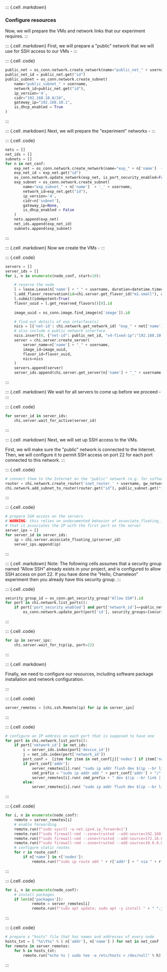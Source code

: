 ::: {.cell .markdown}
### Configure resources

Now, we will prepare the VMs and network links that our experiment requires.
:::

::: {.cell .markdown}
First, we will prepare a "public" network that we will use for SSH access to our VMs - 
:::


::: {.cell .code}
```python
public_net = os_conn.network.create_network(name="public_net_" + username)
public_net_id = public_net.get("id")
public_subnet = os_conn.network.create_subnet(
    name="public_subnet_" + username,
    network_id=public_net.get("id"),
    ip_version='4',
    cidr="192.168.10.0/24",
    gateway_ip="192.168.10.1",
    is_dhcp_enabled = True
)
```
:::

::: {.cell .markdown}
Next, we will prepare the "experiment" networks - 
:::

::: {.cell .code}
```python
nets = []
net_ids = []
subnets = []
for n in net_conf:
    exp_net = os_conn.network.create_network(name="exp_" + n['name']  + '_' + username)
    exp_net_id = exp_net.get("id")
    os_conn.network.update_network(exp_net, is_port_security_enabled=False)
    exp_subnet = os_conn.network.create_subnet(
        name="exp_subnet_" + n['name']  + '_' + username,
        network_id=exp_net.get("id"),
        ip_version='4',
        cidr=n['subnet'],
        gateway_ip=None,
        is_dhcp_enabled = False
    )
    nets.append(exp_net)
    net_ids.append(exp_net_id)
    subnets.append(exp_subnet)
```
:::

::: {.cell .markdown}
Now we create the VMs -
:::


::: {.cell .code}
```python
servers = []
server_ids = []
for i, n in enumerate(node_conf, start=10):

    # reserve the node
    l = lease.Lease(n['name'] + "_" + username, duration=datetime.timedelta(hours=n.get('duration', 6)))
    l.add_flavor_reservation(id=chi.server.get_flavor_id("m1.small"), amount=1)
    l.submit(idempotent=True)
    flavor_uuid = l.get_reserved_flavors()[0].id
    
    image_uuid = os_conn.image.find_image(n['image']).id

    # find out details of exp interface(s)
    nics = [{'net-id': chi.network.get_network_id( "exp_" + net['name']  + '_' + username ), 'v4-fixed-ip': node['addr']} for net in net_conf for node in net['nodes'] if node['name']==n['name']]
    # also include a public network interface
    nics.insert(0, {"net-id": public_net_id, "v4-fixed-ip":"192.168.10." + str(i)})
    server = chi.server.create_server(
        server_name=n['name'] + "_" + username,
        image_id=image_uuid,
        flavor_id=flavor_uuid,
        nics=nics
    )
    servers.append(server)
    server_ids.append(chi.server.get_server(n['name'] + "_" + username).id)
```
:::


::: {.cell .markdown}
We wait for all servers to come up before we proceed -
:::

::: {.cell .code}
```python
for server_id in server_ids:
    chi.server.wait_for_active(server_id)
```
:::


::: {.cell .markdown}
Next, we will set up SSH access to the VMs.

First, we will make sure the "public" network is connected to the Internet. Then, we will configure it to permit SSH access on port 22 for each port connected to this network.
:::


::: {.cell .code}
```python
# connect them to the Internet on the "public" network (e.g. for software installation)
router = chi.network.create_router('inet_router_' + username, gw_network_name='public')
chi.network.add_subnet_to_router(router.get("id"), public_subnet.get("id"))
```
:::

::: {.cell .code}
```python
# prepare SSH access on the servers
# WARNING: this relies on undocumented behavior of associate_floating_ip 
# that it associates the IP with the first port on the server
server_ips = []
for server_id in server_ids:
    ip = chi.server.associate_floating_ip(server_id)
    server_ips.append(ip)
```
:::

::: {.cell .markdown}
Note: The following cells assumes that a security group named “Allow SSH” already exists in your project, and is configured to allow SSH access on port 22. If you have done the “Hello, Chameleon” experiment then you already have this security group.
:::


::: {.cell .code}
```python
security_group_id = os_conn.get_security_group("Allow SSH").id
for port in chi.network.list_ports(): 
    if port['port_security_enabled'] and port['network_id']==public_net.get("id"):
        os_conn.network.update_port(port['id'], security_groups=[security_group_id])
```
:::


::: {.cell .code}
```python
for ip in server_ips:
    chi.server.wait_for_tcp(ip, port=22)
```
:::

::: {.cell .markdown}

Finally, we need to configure our resources, including software package installation and network configuration.

:::

::: {.cell .code}
```python
server_remotes = [chi.ssh.Remote(ip) for ip in server_ips]
```
:::

::: {.cell .code}
```python
# configure an IP address on each port that is supposed to have one
for port in chi.network.list_ports():
    if port['network_id'] in net_ids:
        i = server_ids.index(port['device_id'])
        j = net_ids.index(port['network_id'])
        port_conf =  [item for item in net_conf[j]['nodes'] if item['name'] == node_conf[i]['name'] ][0]
        if port_conf['addr']:
            server_remotes[i].run( "sudo ip addr flush dev $(ip --br link | grep '" + port['mac_address'] + "' | awk '{print $1}')" )
            cmd_prefix = "sudo ip addr add " + port_conf['addr'] + "/" + net_conf[j]['subnet'].split("/")[1] 
            server_remotes[i].run( cmd_prefix + " dev $(ip --br link | grep '" + port['mac_address'] + "' | awk '{print $1}')" )
        else:
            server_remotes[i].run( "sudo ip addr flush dev $(ip --br link | grep '" + port['mac_address'] + "' | awk '{print $1}')" )
```
:::

::: {.cell .code}
```python
for i, n in enumerate(node_conf):
    remote = server_remotes[i]
    # enable forwarding
    remote.run(f"sudo sysctl -w net.ipv4.ip_forward=1") 
    remote.run(f"sudo firewall-cmd --zone=trusted --add-source=192.168.0.0/16")
    remote.run(f"sudo firewall-cmd --zone=trusted --add-source=172.16.0.0/12")
    remote.run(f"sudo firewall-cmd --zone=trusted --add-source=10.0.0.0/8")
    # configure static routes
    for r in route_conf: 
        if n['name'] in r['nodes']:
            remote.run(f"sudo ip route add " + r['addr'] + " via " + r['gw']) 
```
:::

::: {.cell .code}
```python
for i, n in enumerate(node_conf):
    # install packages
    if len(n['packages']):
            remote = server_remotes[i]
            remote.run(f"sudo apt update; sudo apt -y install " + " ".join(n['packages'])) 
```
:::

::: {.cell .code}
```python
# prepare a "hosts" file that has names and addresses of every node
hosts_txt = [ "%s\t%s" % ( n['addr'], n['name'] ) for net in net_conf  for n in net['nodes'] if type(n) is dict and n['addr']]
for remote in server_remotes:
    for h in hosts_txt:
        remote.run("echo %s | sudo tee -a /etc/hosts > /dev/null" % h)
```
:::
